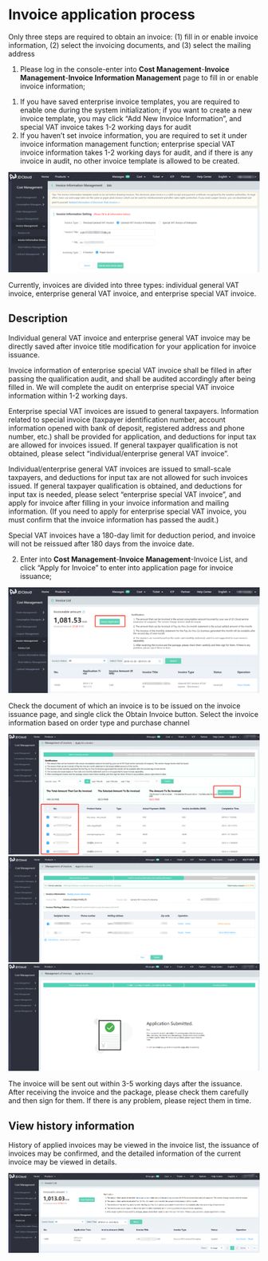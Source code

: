 # Invoice application process
Only three steps are required to obtain an invoice: (1) fill in or enable invoice information, (2) select the invoicing documents, and (3) select the mailing address

1. Please log in the console-enter into **Cost Management**-**Invoice Management**-**Invoice Information Management** page to fill in or enable invoice information;
1) If you have saved enterprise invoice templates, you are required to enable one during the system initialization; if you want to create a new invoice template, you may click “Add New Invoice Information”, and special VAT invoice takes 1-2 working days for audit
2) If you haven’t set invoice information, you are required to set it under invoice information management function; enterprise special VAT invoice information takes 1-2 working days for audit, and if there is any invoice in audit, no other invoice template is allowed to be created.

![file-list](../../../image/Finance/Invoice/invoice-1.png)

Currently, invoices are divided into three types: individual general VAT invoice, enterprise general VAT invoice, and enterprise special VAT invoice.

## Description
Individual general VAT invoice and enterprise general VAT invoice may be directly saved after invoice title modification for your application for invoice issuance.

Invoice information of enterprise special VAT invoice shall be filled in after passing the qualification audit, and shall be audited accordingly after being filled in. We will complete the audit on enterprise special VAT invoice information within 1-2 working days.

Enterprise special VAT invoices are issued to general taxpayers. Information related to special invoice (taxpayer identification number, account information opened with bank of deposit, registered address and phone number, etc.) shall be provided for application, and deductions for input tax are allowed for invoices issued. If general taxpayer qualification is not obtained, please select “individual/enterprise general VAT invoice”.

Individual/enterprise general VAT invoices are issued to small-scale taxpayers, and deductions for input tax are not allowed for such invoices issued. If general taxpayer qualification is obtained, and deductions for input tax is needed, please select “enterprise special VAT invoice”, and apply for invoice after filling in your invoice information and mailing information. (If you need to apply for enterprise special VAT invoice, you must confirm that the invoice information has passed the audit.)

Special VAT invoices have a 180-day limit for deduction period, and invoice will not be reissued after 180 days from the invoice date.

2. Enter into **Cost Management**-**Invoice Management**-Invoice List, and click “Apply for Invoice” to enter into application page for invoice issuance;

![file-list](../../../image/Finance/Invoice/invoice-2.png)

Check the document of which an invoice is to be issued on the invoice issuance page, and single click the Obtain Invoice button. Select the invoice information based on order type and purchase channel

![file-list](../../../image/Finance/Invoice/invoice-3.png)
![file-list](../../../image/Finance/Invoice/invoice-4.png)
![file-list](../../../image/Finance/Invoice/invoice-5.png)

The invoice will be sent out within 3-5 working days after the issuance. After receiving the invoice and the package, please check them carefully and then sign for them. If there is any problem, please reject them in time.

## View history information
History of applied invoices may be viewed in the invoice list, the issuance of invoices may be confirmed, and the detailed information of the current invoice may be viewed in details.

![file-list](../../../image/Finance/Invoice/invoice-6.png)
